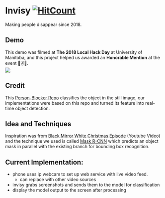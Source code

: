 # Invisy [![HitCount](http://hits.dwyl.io/LeviIsAwesome/https://github.com/LeviIsAwesome/Invisy.svg)](http://hits.dwyl.io/LeviIsAwesome/https://github.com/LeviIsAwesome/Invisy)
Making people disappear since 2018.

## Demo
This demo was filmed at **The 2018 Local Hack Day** at University of Manitoba, and this project helped us awarded an **Honorable Mention** at the event 🎊✌️🎉.   
![](https://github.com/Jarde01/Invisy/blob/master/person_blocker.gif)

## Credit
This [Person-Blocker Repo](https://github.com/minimaxir/person-blocker) classifies the object in the still image, our implementations were based on this repo and turned its feature into real-time object detection.

## Idea and Techniques
Inspiration was from [Black Mirror White Christmas Episode](https://www.youtube.com/watch?v=_dXqugxU1sk&t=44s) (Youtube Video) and the technique we used is called [Mask R-CNN](https://arxiv.org/abs/1703.06870) which predicts an object mask in parallel with the existing branch for bounding box recognition.

## Current Implementation: 
- phone uses ip webcam to set up web service with live video feed.
  - can replace with other video sources
- invisy grabs screenshots and sends them to the model for classification
- display the model output to the screen after processing

